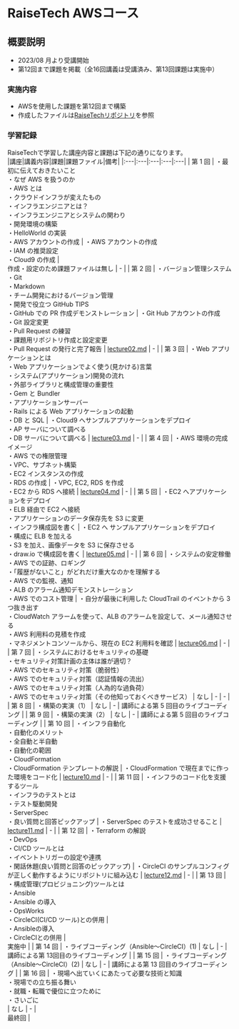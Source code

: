 # RaiseTech AWSコース

## 概要説明
- 2023/08 月より受講開始
- 第12回まで課題を掲載（全16回講義は受講済み、第13回課題は実施中）


### 実施内容
- AWSを使用した課題を第12回まで構築
- 作成したファイルは[RaiseTechリポジトリ](https://github.com/hhiro0403/RaiseTech/blob/main/README.md)を参照

### 学習記録
 RaiseTechで学習した講座内容と課題は下記の通りになります。<br>
|講座|講義内容|課題|課題ファイル|備考|
|:---|:---|:---|:---|:---|
| 第 1 回  | ・最初に伝えておきたいこと<br>・なぜ AWS を扱うのか<br>・AWS とは<br>・クラウドインフラが変えたもの<br>・インフラエンジニアとは？<br>・インフラエンジニアとシステムの関わり<br>・開発環境の構築<br>・HelloWorld の実装<br>・AWS アカウントの作成 | ・AWS アカウントの作成<br>・IAM の推奨設定<br>・Cloud9 の作成 | <br>作成・設定のため課題ファイルは無し | - |
| 第 2 回  | ・バージョン管理システム<br>・Git<br>・Markdown<br>・チーム開発におけるバージョン管理<br>・開発で役立つ GitHub TIPS<br>・GitHub での PR 作成デモンストレーション | ・Git Hub アカウントの作成<br>・Git 設定変更<br>・Pull Request の練習<br>・課題用リポジトリ作成と設定変更<br>・Pull Request の発行と完了報告 | [lecture02.md](lecture02.md)  | - |
| 第 3 回  | ・Web アプリケーションとは<br>・Web アプリケーションでよく使う(見かける)言葉<br>・システム(アプリケーション)開発の流れ<br>・外部ライブラリと構成管理の重要性<br>・Gem と Bundler<br>・アプリケーションサーバー<br>・Rails による Web アプリケーションの起動<br>・DB と SQL | ・Cloud9 へサンプルアプリケーションをデプロイ<br>・AP サーバについて調べる<br>・DB サーバについて調べる | [lecture03.md](lecture03.md) | - |
| 第 4 回  | ・AWS 環境の完成イメージ<br>・AWS での権限管理<br>・VPC、サブネット構築<br>・EC2 インスタンスの作成<br>・RDS の作成 | ・VPC, EC2, RDS を作成<br>・EC2 から RDS へ接続 | [lecture04.md](lecture04.md)  | - |
| 第 5 回  | ・EC2 へアプリケーションをデプロイ<br>・ELB 経由で EC2 へ接続<br>・アプリケーションのデータ保存先を S3 に変更<br>・インフラ構成図を書く | ・EC2 へ サンプルアプリケーションをデプロイ<br>・構成に ELB を加える<br>・S3 を加え、画像データを S3 に保存させる<br>・draw.io で構成図を書く | [lecture05.md](lecture05.md) | - |
| 第 6 回  | ・システムの安定稼働<br>・AWS での証跡、ロギング<br>・「履歴がないこと」がどれだけ重大なのかを理解する<br>・AWS での監視、通知<br>・ALB のアラーム通知デモンストレーション<br>・AWS でのコスト管理 | ・自分が最後に利用した  CloudTrail のイベントから 3 つ抜き出す<br>・CloudWatch アラームを使って、ALB のアラームを設定して、メール通知させる<br>・AWS 利用料の見積を作成<br>・マネジメントコンソールから、現在の EC2 利用料を確認 | [lecture06.md](lecture06.md) | - |
| 第 7 回  | ・システムにおけるセキュリティの基礎<br>・セキュリティ対策計画の主体は誰が適切？<br>・AWS でのセキュリティ対策（脆弱性）<br>・AWS でのセキュリティ対策（認証情報の流出）<br>・AWS でのセキュリティ対策（人為的な過負荷）<br>・AWS でのセキュリティ対策（その他知っておくべきサービス） | なし | - | - |
| 第 8 回  | ・構築の実演（1） | なし | - | 講師による第 5 回目のライブコーディング |
| 第 9 回  | ・構築の実演（2） | なし | - | 講師による第 5 回目のライブコーディング |
| 第 10 回  | ・インフラ自動化<br>・自動化のメリット<br>・全自動と半自動<br>・自動化の範囲<br>・CloudFormation<br>・CloudFormation テンプレートの解説 | ・CloudFormation で現在までに作った環境をコード化 | [lecture10.md](lecture10.md) | - |
| 第 11 回  | ・インフラのコード化を支援するツール<br>・インフラのテストとは<br>・テスト駆動開発<br>・ServerSpec<br>・良い質問と回答ピックアップ | ・ServerSpec のテストを成功させること | [lecture11.md](lecture11.md) | - |
| 第 12 回  | ・Terraform の解説<br>・DevOps<br>・CI/CD ツールとは<br>・イベントトリガーの設定や連携<br>・閑話休題(良い質問と回答のピックアップ) | ・CircleCI のサンプルコンフィグが正しく動作するようにリポジトリに組み込む | [lecture12.md](lecture12.md) | - |
| 第 13 回  | ・構成管理(プロビジョニング)ツールとは<br>・Ansible<br>・Ansible の導入<br>・OpsWorks<br>・CircleCI(CI/CD ツール)との併用 | <br>・Ansibleの導入<br>・CircleCIとの併用 | <br>実施中 |
| 第 14 回  | ・ライブコーディング（Ansible〜CircleCI）(1) | なし | - | 講師による第 13回目のライブコーディング |
| 第 15 回  | ・ライブコーディング（Ansible〜CircleCI）(2) | なし | - | 講師による第 13 回目のライブコーディング |
| 第 16 回  | ・現場へ出ていくにあたって必要な技術と知識<br>・現場での立ち振る舞い<br>・就職・転職で優位に立つために<br>・さいごに<br>| なし | - | <br>最終回 |
